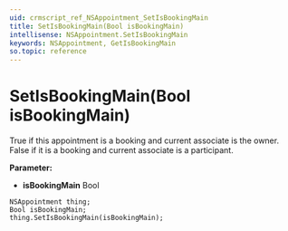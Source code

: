 ```yaml
---
uid: crmscript_ref_NSAppointment_SetIsBookingMain
title: SetIsBookingMain(Bool isBookingMain)
intellisense: NSAppointment.SetIsBookingMain
keywords: NSAppointment, GetIsBookingMain
so.topic: reference
---
```


# SetIsBookingMain(Bool isBookingMain)

True if this appointment is a booking and current associate is the owner. False if it is a booking and current associate is a participant.

**Parameter:** 
 - **isBookingMain** Bool

```crmscript
NSAppointment thing;
Bool isBookingMain;
thing.SetIsBookingMain(isBookingMain);
```

